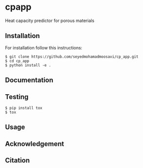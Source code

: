 # cpapp
Heat capacity predictor for porous materials



## Installation
For installation follow this instructions:
   
    $ git clone https://github.com/seyedmohamadmoosavi/cp_app.git
    $ cd cp_app
    $ python install -e .


## Documentation


## Testing
    
    $ pip install tox
    $ tox

## Usage

## Acknowledgement


## Citation
